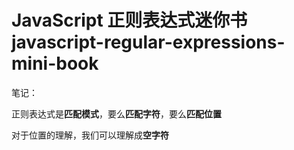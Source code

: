 # JavaScript 正则表达式迷你书 javascript-regular-expressions-mini-book

笔记：

正则表达式是**匹配模式**，要么**匹配字符**，要么**匹配位置**

对于位置的理解，我们可以理解成**空字符**

